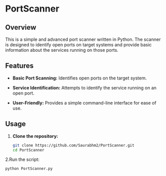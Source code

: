 # PortScanner

## Overview

This is a simple and advanced port scanner written in Python. The scanner is designed to identify open ports on target systems and provide basic information about the services running on those ports.

## Features

- **Basic Port Scanning:** Identifies open ports on the target system.
  
- **Service Identification:** Attempts to identify the service running on an open port.

- **User-Friendly:** Provides a simple command-line interface for ease of use.

## Usage

1. **Clone the repository:**
   ```bash
   git clone https://github.com/Saurabhm2/PortScanner.git
   cd PortScanner
2.Run the script:
  ```bash
  python PortScanner.py

